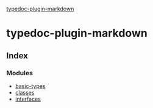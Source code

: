[typedoc-plugin-markdown](README.md)

# typedoc-plugin-markdown

## Index

### Modules

* [basic-types](modules/basic_types.md)
* [classes](modules/classes.md)
* [interfaces](modules/interfaces.md)
